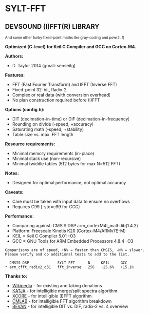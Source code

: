 SYLT-FFT
========
DEVSOUND (I)FFT(R) LIBRARY
-------------------------------------
<sup>And some other funky fixed-point maths like gray-coding and pow(2, f)</sup>

**Optimized (C-level) for Keil C Compiler and GCC on Cortex-M4.**

**Authors:**
* D. Taylor 2014 (gmail: senseitg)

**Features:**
* FFT (Fast Fourier Transform) and IFFT (Inverse FFT)
* Fixed-point 32-bit, Radix-2
*	Complex or real data (with conversion overhead)
* No plan construction required before (I)FFT

**Options (config.h):**
* DIT (decimation-in-time) or DIF (decimation-in-frequency)
* Rounding on divide (-speed, +accuracy)
* Saturating math (-speed, +stability)
* Table size vs. max. FFT length

**Resource requirements:**
* Minimal memory requirements (in-place)
* Minimal stack use (non-recursive)
* Minimal twiddle tables (512 bytes for max N=512 FFT)

**Notes:**
* Designed for optimal performance, not optimal accuracy

**Caveats:**
* Care must be taken with input data to ensure no overflows
* Requires C99 (-std=c99 for GCC)

**Performance:**
* Comparing against: CMSIS DSP arm_cortexM4I_math.lib(1.4.2)
* Platform: Freescale Kinetis K20 (Cortex-M4/ARMv7E-M)
* KEIL = Keil C Compiler 5.01 -O3
* GCC  = GNU Tools for ARM Embedded Processors 4.8.4 -O3

```
Comparisons are of speed, +N% = faster than CMSIS, -N% = slower.
Please verify and do additional tests to add to the list.

  CMSIS-DSP             SYLT-FFT      N     KEIL     GCC
* arm_cfft_radix2_q31   fft_inverse   256   +25.6%   +15.1%
```

**Thanks to:**
* [Wikipedia](http://www.wikipedia.org/) - for existing and taking donations
* [KATJA](http://www.katjaas.nl/) - for intelligible merge/split spectra algorithm
* [XCORE](https://github.com/xcore/) - for intelligible (I)FFT algorithm
*	[CMLAB](http://www.cmlab.csie.ntu.edu.tw/cml/dsp/training/coding/transform/fft.html) - for intelligible FFT algorithm breakdown
* [BEVAN](http://web.ece.ucdavis.edu/~bbaas/281/slides/Handout.fft2.pdf) - for intelligible DIT vs. DIF, radix-2 vs. 4 overview